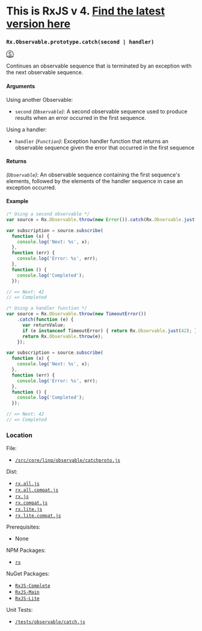 # This is RxJS v 4. [Find the latest version here](https://github.com/reactivex/rxjs)
### `Rx.Observable.prototype.catch(second | handler)`
[&#x24C8;](https://github.com/Reactive-Extensions/RxJS/blob/master/dist/rx.js#L3107-L3112 "View in source")

Continues an observable sequence that is terminated by an exception with the next observable sequence.

#### Arguments

Using another Observable:
- `second` *(`Observable`)*: A second observable sequence used to produce results when an error occurred in the first sequence.

Using a handler:
- `handler` *(`Function`)*: Exception handler function that returns an observable sequence given the error that occurred in the first sequence

#### Returns
*(`Observable`)*: An observable sequence containing the first sequence's elements, followed by the elements of the handler sequence in case an exception occurred.

#### Example
```js
/* Using a second observable */
var source = Rx.Observable.throw(new Error()).catch(Rx.Observable.just(42));

var subscription = source.subscribe(
  function (x) {
    console.log('Next: %s', x);
  },
  function (err) {
    console.log('Error: %s', err);
  },
  function () {
    console.log('Completed');
  });

// => Next: 42
// => Completed

/* Using a handler function */
var source = Rx.Observable.throw(new TimeoutError())
    .catch(function (e) {
      var returnValue;
      if (e instanceof TimeoutError) { return Rx.Observable.just(42); }
      return Rx.Observable.throw(e);
    });

var subscription = source.subscribe(
  function (x) {
    console.log('Next: %s', x);
  },
  function (err) {
    console.log('Error: %s', err);
  },
  function () {
    console.log('Completed');
  });

// => Next: 42
// => Completed
```
### Location

File:
- [`/src/core/linq/observable/catchproto.js`](https://github.com/Reactive-Extensions/RxJS/blob/master/src/core/linq/observable/catchproto.js)

Dist:
- [`rx.all.js`](https://github.com/Reactive-Extensions/RxJS/blob/master/dist/rx.all.js)
- [`rx.all.compat.js`](https://github.com/Reactive-Extensions/RxJS/blob/master/dist/rx.all.compat.js)
- [`rx.js`](https://github.com/Reactive-Extensions/RxJS/blob/master/dist/rx.js)
- [`rx.compat.js`](https://github.com/Reactive-Extensions/RxJS/blob/master/dist/rx.compat.js)
- [`rx.lite.js`](https://github.com/Reactive-Extensions/RxJS/blob/master/dist/rx.lite.js)
- [`rx.lite.compat.js`](https://github.com/Reactive-Extensions/RxJS/blob/master/dist/rx.lite.compat.js)

Prerequisites:
- None

NPM Packages:
- [`rx`](https://www.npmjs.org/package/rx)

NuGet Packages:
- [`RxJS-Complete`](http://www.nuget.org/packages/RxJS-Complete)
- [`RxJS-Main`](http://www.nuget.org/packages/RxJS-Main/)
- [`RxJS-Lite`](http://www.nuget.org/packages/RxJS-Lite/)

Unit Tests:
- [`/tests/observable/catch.js`](https://github.com/Reactive-Extensions/RxJS/blob/master/tests/observable/catch.js)
